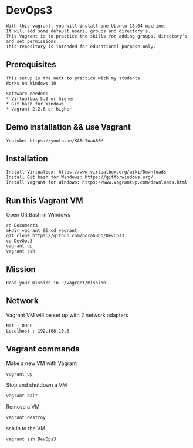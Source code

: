 # DevOps3
```
With this vagrant, you will install one Ubuntu 18.04 machine.
It will add some default users, groups and directory's.
This Vagrant is to practice the skills for adding groups, directory's and set permissions.
This repository is intended for educational purpose only.
```

## Prerequisites
```
This setup is the next to practice with my students.
Works on Windows 10

Software needed:
* Virtualbox 5.0 or higher
* Git bash for Windows
* Vagrant 2.2.6 or higher
```

## Demo installation && use Vagrant
```
Youtube: https://youtu.be/KABnIuaA8SM
```

## Installation
```
Install Virtualbox: https://www.virtualbox.org/wiki/Downloads
Install Git bash for Windows: https://gitforwindows.org/
Install Vagrant for Windows: https://www.vagrantup.com/downloads.html
```
## Run this Vagrant VM
Open Git Bash in Windows
```
cd Documents
mkdir vagrant && cd vagrant
git clone https://github.com/borahuho/DevOps3
cd DevOps3
vagrant up
vagrant ssh
```
## Mission
```
Read your mission in ~/vagrant/mission
```
## Network
Vagrant VM will be set up with 2 network adapters
```
Nat : DHCP
Localhost : 192.168.10.6
```
## Vagrant commands
Make a new VM with Vagrant
```
vagrant up
```
Stop and shutdown a VM
```
vagrant halt
```
Remove a VM
```
vagrant destroy
```
ssh in to the VM
```
vagrant ssh DevOps3
```

